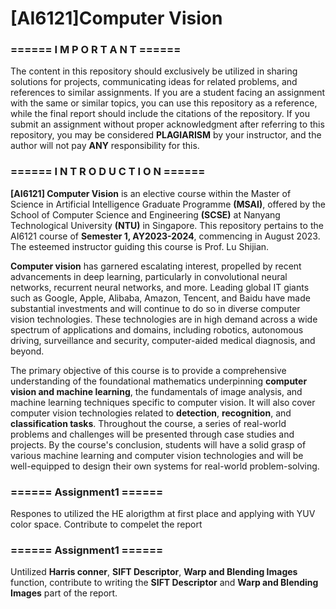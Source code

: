# [AI6121]Computer Vision

### **====== I M P O R T A N T ======**
The content in this repository should exclusively be utilized in sharing solutions for projects, communicating ideas for related problems, and references to similar assignments. If you are a student facing an assignment with the same or similar topics, you can use this repository as a reference, while the final report should include the citations of the repository. If you submit an assignment without proper acknowledgment after referring to this repository, you may be considered **PLAGIARISM** by your instructor, and the author will not pay **ANY** responsibility for this. 

### **====== I N T R O D U C T I O N ======**
**[AI6121] Computer Vision** is an elective course within the Master of Science in Artificial Intelligence Graduate Programme **(MSAI)**, offered by the School of Computer Science and Engineering **(SCSE)** at Nanyang Technological University **(NTU)** in Singapore. This repository pertains to the AI6121 course of **Semester 1, AY2023-2024**, commencing in August 2023. The esteemed instructor guiding this course is Prof. Lu Shijian.

**Computer vision** has garnered escalating interest, propelled by recent advancements in deep learning, particularly in convolutional neural networks, recurrent neural networks, and more. Leading global IT giants such as Google, Apple, Alibaba, Amazon, Tencent, and Baidu have made substantial investments and will continue to do so in diverse computer vision technologies. These technologies are in high demand across a wide spectrum of applications and domains, including robotics, autonomous driving, surveillance and security, computer-aided medical diagnosis, and beyond.

The primary objective of this course is to provide a comprehensive understanding of the foundational mathematics underpinning **computer vision and machine learning**, the fundamentals of image analysis, and machine learning techniques specific to computer vision. It will also cover computer vision technologies related to **detection**, **recognition**, and **classification tasks**. Throughout the course, a series of real-world problems and challenges will be presented through case studies and projects. By the course's conclusion, students will have a solid grasp of various machine learning and computer vision technologies and will be well-equipped to design their own systems for real-world problem-solving.

### **====== Assignment1 ======**
Respones to utilized the HE alorigthm at first place and applying with YUV color space. Contribute to compelet the report

### **====== Assignment1 ======**
Untilized **Harris conner**, **SIFT Descriptor**, **Warp and Blending Images** function, contribute to writing the **SIFT Descriptor** and **Warp and Blending Images** part of the report.